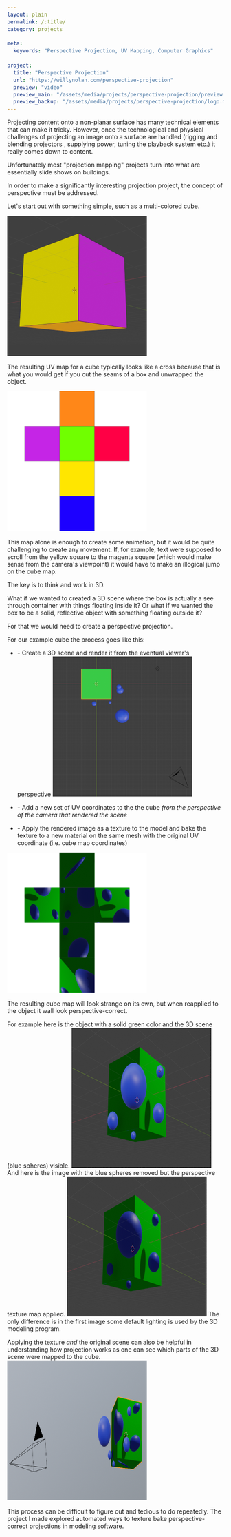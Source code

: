 ```yaml
---
layout: plain
permalink: /:title/
category: projects

meta:
  keywords: "Perspective Projection, UV Mapping, Computer Graphics"

project:
  title: "Perspective Projection"
  url: "https://willynolan.com/perspective-projection"
  preview: "video"
  preview_main: "/assets/media/projects/perspective-projection/preview.webm"
  preview_backup: "/assets/media/projects/perspective-projection/logo.mp4"
---
```

<p>
Projecting content onto a non-planar surface has many technical elements that can make it tricky. However, once the 
technological and physical challenges of projecting an image onto a surface are handled (rigging and blending projectors
, supplying power, tuning the playback system etc.) it really comes down to content.
</p>

<p>
Unfortunately most "projection mapping" projects turn into what are essentially slide shows on buildings.
</p>

<p>
In order to make a significantly interesting projection project, the concept of <span class="highlight small">perspective</span> 
must be addressed.
</p>

<p>
Let's start out with something simple, such as a multi-colored cube.
</p>

<img class="end-post" src="/assets/media/projects/perspective-projection/first.png" alt="Colored Cube" height="325" width="325">

<p>
The resulting UV map for a cube typically looks like a cross because that is what you would get if you cut the seams 
of a box and unwrapped the object.
</p>
<img class="end-post one-outline" src="/assets/media/projects/perspective-projection/second.png" alt="Colored Cube" height="325" width="325">

<p>
This map alone is enough to create some animation, but it would be quite challenging to create any movement. If, for 
example, text were supposed to scroll from the yellow square to the magenta square (which would make sense from the 
camera's viewpoint) it would have to make an illogical jump on the cube map.
</p>

<p>
The key is to think and work in 3D.
</p>

<p>
What if we wanted to created a 3D scene where the box is actually a see through container with things floating inside it?
Or what if we wanted the box to be a solid, reflective object with something floating outside it?
</p>

<p>
For that we would need to create a perspective projection.
</p>

<p>
For our example cube the process goes like this:
</p>

<ul>
    <li>
        <p>
            - Create a 3D scene and render it from the eventual viewer's perspective
            <img class="end-post" src="/assets/media/projects/perspective-projection/third.png" alt="Colored Cube" height="325" width="325">
        </p>
    </li>
    <li>
        <p>
            - Add a new set of UV coordinates to the the cube <i>from the perspective of the camera that rendered the scene</i>
        </p>
    </li>
    <li>
        <p>
            - Apply the rendered image as a texture to the model and bake the texture to a new material on the same mesh with 
            the original UV coordinate (i.e. cube map coordinates)
        </p>
    </li>
</ul>

<img class="end-post one-outline" src="/assets/media/projects/perspective-projection/fourth.png" alt="Colored Cube" height="325" width="325">

<p>
The resulting cube map will look strange on its own, but when reapplied to the object it wall look perspective-correct.  
</p>

<p>
For example here is the object with a solid green color and the 3D scene (blue spheres) visible.
<img class="end-post" src="/assets/media/projects/perspective-projection/fifth.png" alt="Colored Cube" height="325" width="325">
And here is the image with the blue spheres removed but the perspective texture map applied.
<img class="end-post" src="/assets/media/projects/perspective-projection/sixth.png" alt="Colored Cube" height="325" width="325">
The only difference is in the first image some default lighting is used by the 3D modeling program.
</p>

<p>
Applying the texture <em>and</em> the original scene can also be helpful in understanding how projection works as one 
can see which parts of the 3D scene were mapped to the cube.
<img class="end-post" src="/assets/media/projects/perspective-projection/seventh.png" alt="Colored Cube" height="325" width="325">
</p>

<p class="last-paragraph">
This process can be difficult to figure out and tedious to do repeatedly.
The project I made explored automated ways to texture bake perspective-correct projections in modeling software.
</p>